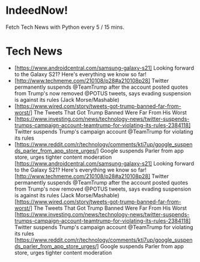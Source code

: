 # IndeedNow!
Fetch Tech News with Python every 5 / 15 mins.

# Tech News
- [https://www.androidcentral.com/samsung-galaxy-s21] Looking forward to the Galaxy S21? Here's everything we know so far!
- [http://www.techmeme.com/210108/p28#a210108p28] Twitter permanently suspends @TeamTrump after the account posted quotes from Trump's now removed @POTUS tweets, says evading suspension is against its rules (Jack Morse/Mashable)
- [https://www.wired.com/story/tweets-got-trump-banned-far-from-worst/] The Tweets That Got Trump Banned Were Far From His Worst
- [https://www.investing.com/news/technology-news/twitter-suspends-trumps-campaign-account-teamtrump-for-violating-its-rules-2384118] Twitter suspends Trump's campaign account @TeamTrump for violating its rules
- [https://www.reddit.com/r/technology/comments/kti7up/google_suspends_parler_from_app_store_urges/] Google suspends Parler from app store, urges tighter content moderation
[https://www.androidcentral.com/samsung-galaxy-s21] Looking forward to the Galaxy S21? Here's everything we know so far!
[http://www.techmeme.com/210108/p28#a210108p28] Twitter permanently suspends @TeamTrump after the account posted quotes from Trump's now removed @POTUS tweets, says evading suspension is against its rules (Jack Morse/Mashable)
[https://www.wired.com/story/tweets-got-trump-banned-far-from-worst/] The Tweets That Got Trump Banned Were Far From His Worst
[https://www.investing.com/news/technology-news/twitter-suspends-trumps-campaign-account-teamtrump-for-violating-its-rules-2384118] Twitter suspends Trump's campaign account @TeamTrump for violating its rules
[https://www.reddit.com/r/technology/comments/kti7up/google_suspends_parler_from_app_store_urges/] Google suspends Parler from app store, urges tighter content moderation

